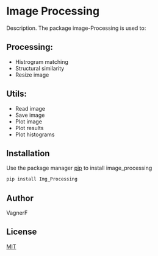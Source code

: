 # Image Processing

Description. 
The package image-Processing is used to:
## Processing:
- Histrogram matching
- Structural similarity
- Resize image
## Utils:
- Read image
- Save image
- Plot image
- Plot results
- Plot histograms

## Installation

Use the package manager [pip](https://pip.pypa.io/en/stable/) to install image_processing

```bash
pip install Img_Processing
```
## Author
VagnerF

## License
[MIT](https://choosealicense.com/licenses/mit/)
